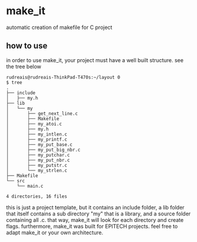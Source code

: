 # make_it
automatic creation of makefile for C project

## how to use
in order to use make_it, your project must have a well built structure. see the tree below

```
rudreais@rudreais-ThinkPad-T470s:~/layout 0
$ tree
.
├── include
│   ├── my.h
├── lib
│   └── my
│       ├── get_next_line.c
│       ├── Makefile
│       ├── my_atoi.c
│       ├── my.h
│       ├── my_intlen.c
│       ├── my_printf.c
│       ├── my_put_base.c
│       ├── my_put_big_nbr.c
│       ├── my_putchar.c
│       ├── my_put_nbr.c
│       ├── my_putstr.c
│       └── my_strlen.c
├── Makefile
└── src
    └── main.c

4 directories, 16 files
```
this is just a project template, but it contains an include folder, a lib folder that itself contains a sub directory "my" that is a library, and a source folder containing all .c.
that way, make_it will look for each directory and create flags.
furthermore, make_it was built for EPITECH projects.
feel free to adapt make_it or your own architecture.